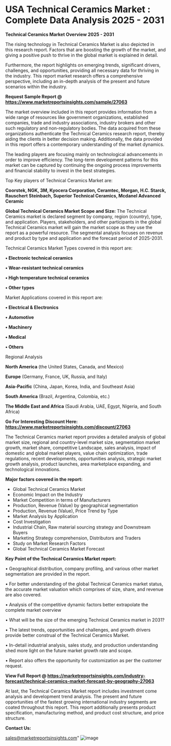  # USA Technical Ceramics Market : Complete Data Analysis 2025 - 2031

<Strong> Technical Ceramics Market Overview 2025 - 2031</strong>

The rising technology in Technical Ceramics Market is also depicted in this research report. Factors that are boosting the growth of the market, and giving a positive push to thrive in the global market is explained in detail.

Furthermore, the report highlights on emerging trends, significant drivers, challenges, and opportunities, providing all necessary data for thriving in the industry. This report market research offers a comprehensive perspective, including an in-depth analysis of the present and future scenarios within the industry.

<strong>Request Sample Report @ <a href=https://www.marketreportsinsights.com/sample/27063>https://www.marketreportsinsights.com/sample/27063</a></strong>

The market overview included in this report provides information from a wide range of resources like government organizations, established companies, trade and industry associations, industry brokers and other such regulatory and non-regulatory bodies. The data acquired from these organizations authenticate the Technical Ceramics research report, thereby aiding the clients in better decision making. Additionally, the data provided in this report offers a contemporary understanding of the market dynamics.

The leading players are focusing mainly on technological advancements in order to improve efficiency. The long-term development patterns for this market can be captured by continuing the ongoing process improvements and financial stability to invest in the best strategies.

Top Key players of Technical Ceramics Market are:

<strong>Coorstek, NGK, 3M, Kyocera Corporation, Ceramtec, Morgan, H.C. Starck, Rauschert Steinbach, Superior Technical Ceramics, Mcdanel Advanced Ceramic</strong>

<strong><b>Global Technical Ceramics Market Scope and Size:</b></strong>
The Technical Ceramics market is declared segment by company, region (country), type, and application. Players, stakeholders, and other participants in the global Technical Ceramics market will gain the market scope as they use the report as a powerful resource. The segmental analysis focuses on revenue and product by type and application and the forecast period of 2025-2031.

Technical Ceramics Market Types covered in this report are:

<strong>• Electronic technical ceramics

• Wear-resistant technical ceramics

• High temperature technical ceramics

• Other types</strong>

Market Applications covered in this report are:

<strong>• Electrical & Electronics

• Automotive

• Machinery

• Medical

• Others</strong> 

Regional Analysis

<strong>North America</strong> (the United States, Canada, and Mexico)

<strong>Europe</strong> (Germany, France, UK, Russia, and Italy)

<strong>Asia-Pacific</strong> (China, Japan, Korea, India, and Southeast Asia)

<strong>South America</strong> (Brazil, Argentina, Colombia, etc.)

<strong>The Middle East and Africa</strong> (Saudi Arabia, UAE, Egypt, Nigeria, and South Africa)

<strong>Go For Interesting Discount Here: <a href=https://www.marketreportsinsights.com/discount/27063>https://www.marketreportsinsights.com/discount/27063</a></strong>

The Technical Ceramics market report provides a detailed analysis of global market size, regional and country-level market size, segmentation market growth, market share, competitive Landscape, sales analysis, impact of domestic and global market players, value chain optimization, trade regulations, recent developments, opportunities analysis, strategic market growth analysis, product launches, area marketplace expanding, and technological innovations.

<strong><b>Major factors covered in the report:</b></strong>
<ul>
  <li>Global Technical Ceramics Market </li>
  <li>Economic Impact on the Industry</li>
  <li>Market Competition in terms of Manufacturers</li>
  <li>Production, Revenue (Value) by geographical segmentation</li>
  <li>Production, Revenue (Value), Price Trend by Type</li>
  <li>Market Analysis by Application</li>
  <li>Cost Investigation</li>
  <li>Industrial Chain, Raw material sourcing strategy and Downstream Buyers</li>
  <li>Marketing Strategy comprehension, Distributors and Traders</li>
  <li>Study on Market Research Factors</li>
  <li>Global Technical Ceramics Market Forecast</li>
</ul>

<strong><b>Key Point of the Technical Ceramics Market report:</b></strong>

• Geographical distribution, company profiling, and various other market segmentation are provided in the report.

• For better understanding of the global Technical Ceramics market status, the accurate market valuation which comprises of size, share, and revenue are also covered.

• Analysis of the competitive dynamic factors better extrapolate the complete market overview

• What will be the size of the emerging Technical Ceramics market in 2031?

• The latest trends, opportunities and challenges, and growth drivers provide better construal of the Technical Ceramics Market.

• In-detail industrial analysis, sales study, and production understanding shed more light on the future market growth rate and scope.

• Report also offers the opportunity for customization as per the customer request.

<strong><b>View Full Report @ <a href=https://marketreportsinsights.com/industry-forecast/technical-ceramics-market-forecast-by-geography-27063>https://marketreportsinsights.com/industry-forecast/technical-ceramics-market-forecast-by-geography-27063</a></b></strong>


At last, the Technical Ceramics Market report includes investment come analysis and development trend analysis. The present and future opportunities of the fastest growing international industry segments are coated throughout this report. This report additionally presents product specification, manufacturing method, and product cost structure, and price structure.

<strong>Contact Us:</strong>

sales@marketreportsinsights.com"
![image](https://github.com/user-attachments/assets/0aa07508-cfa1-441d-81b4-c6ae0d94573a)
